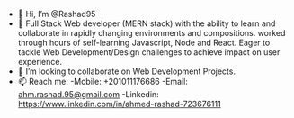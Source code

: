 - 👋 Hi, I’m @Rashad95
- 👀 Full Stack Web developer (MERN stack) with the ability to learn and collaborate in rapidly changing environments and compositions.
      worked through hours of self-learning Javascript, Node and React. Eager to tackle Web Development/Design challenges to achieve
      impact on user experience.
- 💞️ I’m looking to collaborate on Web Development Projects.
- 📫 Reach me: 
        -Mobile: +201011176686
        -Email: ahm.rashad.95@gmail.com
        -Linkedin: https://www.linkedin.com/in/ahmed-rashad-723676111
        

<!---
Rashad95/Rashad95 is a ✨ special ✨ repository because its `README.md` (this file) appears on your GitHub profile.
You can click the Preview link to take a look at your changes.
--->
